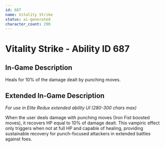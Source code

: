 ```yaml
---
id: 687
name: Vitality Strike
status: ai-generated
character_count: 290
---
```


# Vitality Strike - Ability ID 687

## In-Game Description
Heals for 10% of the damage dealt by punching moves.

## Extended In-Game Description
*For use in Elite Redux extended ability UI (280-300 chars max)*

When the user deals damage with punching moves (Iron Fist boosted moves), it recovers HP equal to 10% of damage dealt. This vampiric effect only triggers when not at full HP and capable of healing, providing sustainable recovery for punch-focused attackers in extended battles against foes.